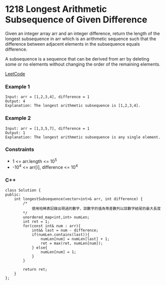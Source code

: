 # 1218 Longest Arithmetic Subsequence of Given Difference

Given an integer array arr and an integer difference, return the length of the longest subsequence in arr which is an arithmetic sequence such that the difference between adjacent elements in the subsequence equals difference.

A subsequence is a sequence that can be derived from arr by deleting some or no elements without changing the order of the remaining elements.


[LeetCode](https://leetcode.cn/problems/count-square-submatrices-with-all-ones/)


### Example 1

```
Input: arr = [1,2,3,4], difference = 1
Output: 4
Explanation: The longest arithmetic subsequence is [1,2,3,4].
```

### Example 2

```
Input: arr = [1,3,5,7], difference = 1
Output: 1
Explanation: The longest arithmetic subsequence is any single element.
```


### Constraints

* 1 <= arr.length <= 10<sup>5</sup>
* -10<sup>4</sup> <= arr[i], difference <= 10<sup>4</sup>


### C++ 

```
class Solution {
public:
    int longestSubsequence(vector<int>& arr, int difference) {
        /*
            使用哈稀表記錄出現過的數字，該數字的值為等差數列以該數字結尾的最大長度
        */
        unordered_map<int,int> numLen;
        int ret = 1;
        for(const int& num : arr){
            int&& last = num - difference;
            if(numLen.contains(last)){
                numLen[num] = numLen[last] + 1;
                ret = max(ret, numLen[num]);
            } else{
                numLen[num] = 1;
            }
        }

        return ret;
    }
};
```